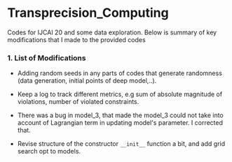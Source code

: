 # Transprecision_Computing
Codes for IJCAI 20 and some data exploration. Below is summary of key modifications that I made to the provided codes

### 1. List of Modifications

 * Adding random seeds in any parts of codes that generate randomness (data generation, initial points of deep model,..).
 
 * Keep a log to track different metrics, e.g sum of absolute magnitude of violations, number of violated constraints.
 
 * There was a bug in model_3, that made the model_3 could not take into account of Lagrangian term in updating
 model's parameter. I corrected that. 
 
 * Revise structure of the constructor `__init__` function a bit, and add grid search opt to models.


